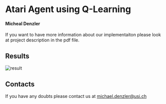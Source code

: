 # Atari Agent using Q-Learning

#### Micheal Denzler

If you want to have more information about our implementaiton please look at project description in the pdf file.

## Results
![result](https://github.com/michaeldenzler/AtariAgentQ-Learning/blob/9444475e3c46afaa127c097dc2862814fcbf0dd7/AssaultResultGIF.gif)

## Contacts 

If you have any doubts please contact us at michael.denzler@usi.ch
